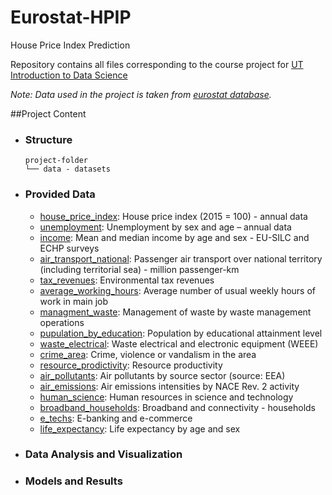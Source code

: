 # Eurostat-HPIP
House Price Index Prediction
 
Repository contains all files corresponding to the course project for [UT Introduction to Data Science](https://courses.cs.ut.ee/2020/ids/fall)

_Note: Data used in the project is taken from [eurostat database](https://ec.europa.eu/eurostat/data/database)._

##Project Content
- ### Structure
   ```
   project-folder
   └── data - datasets
   ```

- ### Provided Data
	- [house_price_index](https://ec.europa.eu/eurostat/databrowser/view/prc_hpi_a/default/table?lang=en): House price index (2015 = 100) - annual data
	- [unemployment](https://ec.europa.eu/eurostat/databrowser/product/view/une_rt_a?lang=en): Unemployment by sex and age – annual data
	- [income](https://ec.europa.eu/eurostat/databrowser/product/view/ilc_di03?lang=en):  Mean and median income by age and sex - EU-SILC and ECHP surveys
	- [air_transport_national](https://ec.europa.eu/eurostat/databrowser/view/avia_tppa/default/table?lang=en): Passenger air transport over national territory (including territorial sea) - million passenger-km
	- [tax_revenues](https://ec.europa.eu/eurostat/databrowser/view/env_ac_tax/default/table?lang=en): Environmental tax revenues
	- [average_working_hours](https://ec.europa.eu/eurostat/databrowser/view/lfsa_ewhun2/default/table?lang=en): Average number of usual weekly hours of work in main job
	- [managment_waste](https://ec.europa.eu/eurostat/databrowser/view/env_wassd/default/table?lang=en): Management of waste by waste management operations
	- [pupulation_by_education](https://ec.europa.eu/eurostat/databrowser/product/view/edat_lfse_03?lang=en): Population by educational attainment level
	- [waste_electrical](https://ec.europa.eu/eurostat/databrowser/view/env_waselee/default/table?lang=en): Waste electrical and electronic equipment (WEEE)
	- [crime_area](https://ec.europa.eu/eurostat/databrowser/product/view/ilc_mddw03?lang=en): Crime, violence or vandalism in the area
	- [resource_prodictivity](https://ec.europa.eu/eurostat/databrowser/view/env_ac_rp/default/table?lang=en): Resource productivity
	- [air_pollutants](https://ec.europa.eu/eurostat/databrowser/view/env_air_emis/default/table?lang=en): Air pollutants by source sector (source: EEA)
	- [air_emissions](https://ec.europa.eu/eurostat/databrowser/view/env_ac_aeint_r2/default/table?lang=en): Air emissions intensities by NACE Rev. 2 activity
	- [human_science](https://appsso.eurostat.ec.europa.eu/nui/show.do?dataset=hrst_st_ncat&lang=en): Human resources in science and technology 
	- [broadband_households](https://ec.europa.eu/eurostat/databrowser/view/isoc_bde15b_h/default/table?lang=en): Broadband and connectivity - households
	- [e_techs](https://ec.europa.eu/eurostat/databrowser/view/isoc_bde15cbc/default/table?lang=en): E-banking and e-commerce
	- [life_expectancy](https://ec.europa.eu/eurostat/databrowser/view/demo_mlexpec/default/table?lang=en): Life expectancy by age and sex

- ### Data Analysis and Visualization

- ### Models and Results


